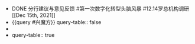 - DONE 分行建议与意见反馈 #第一次数字化转型头脑风暴 #12.14罗总机构调研 [[Dec 15th, 2021]]
- {{query #兴魔方}}
  query-table:: false
-
- query-table:: true